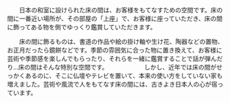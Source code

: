 　　日本の和室に設けられた床の間は、お客様をもてなすための空間です。床の間に一番近い場所が、その部屋の「上座」で、お客様に座っていただき、床の間に飾ってある物を側でゆっくり鑑賞していただきます。  
    
　　床の間に飾るものは、書道の作品や絵の掛け軸や生け花、陶器などの置物、お正月だったら鏡餅などです。季節の雰囲気に合った物に置き換えて、お客様に芸術や季節感を楽しんでもらったり、それらを一緒に鑑賞することで話が弾んだり...床の間はそんな特別な空間です。　　
　　
　　しかし、近年では床の間がせっかくあるのに、そこに仏壇やテレビを置いて、本来の使い方をしていない家も増えました。芸術や風流で人をもてなす床の間には、古きよき日本人の心が宿っています。
